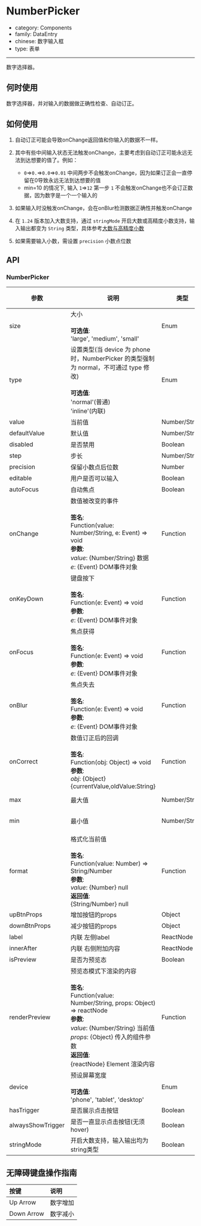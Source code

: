 # NumberPicker

-   category: Components
-   family: DataEntry
-   chinese: 数字输入框
-   type: 表单

---

数字选择器。

## 何时使用

数字选择器，并对输入的数据做正确性检查、自动订正。

## 如何使用

1.  自动订正可能会导致onChange返回值和你输入的数据不一样。

2.  其中有些中间输入状态无法触发onChange，主要考虑到自动订正可能永远无法到达想要的值了。例如：

    -   `0`=>`0.`=>`0.0`=>`0.01`  中间两步不会触发onChange，因为如果订正会一直停留在0导致永远无法到达想要的值
    -   min=10 的情况下, 输入 `1`=>`12`  第一步 `1` 不会触发onChange也不会订正数据，因为数字是一个一个输入的

3.  如果输入时没触发onChange，会在onBlur检测数据正确性并触发onChange

4.  在 `1.24` 版本加入大数支持，通过 `stringMode` 开启大数或高精度小数支持，输入输出都变为 `String` 类型，具体参考[大数与高精度小数](#bignumber-container)

5.  如果需要输入小数，需设置 `precision` 小数点位数

## API

### NumberPicker

| 参数                | 说明                                                                                                                                                                                                                    | 类型            | 默认值                     | 版本支持 |                      |
| ----------------- | --------------------------------------------------------------------------------------------------------------------------------------------------------------------------------------------------------------------- | ------------- | ----------------------- | ---- | -------------------- |
| size              | 大小<br/><br/>**可选值**:<br/>'large', 'medium', 'small'                                                                                                                                                                   | Enum          | 'medium'                |      |                      |
| type              | 设置类型(当 device 为 phone 时，NumberPicker 的类型强制为 normal，不可通过 type 修改)<br/><br/>**可选值**:<br/>'normal'(普通)<br/>'inline'(内联)                                                                                                  | Enum          | 'normal'                |      |                      |
| value             | 当前值                                                                                                                                                                                                                   | Number/String | -                       |      |                      |
| defaultValue      | 默认值                                                                                                                                                                                                                   | Number/String | -                       |      |                      |
| disabled          | 是否禁用                                                                                                                                                                                                                  | Boolean       | -                       |      |                      |
| step              | 步长                                                                                                                                                                                                                    | Number/String | 1                       |      |                      |
| precision         | 保留小数点后位数                                                                                                                                                                                                              | Number        | 0                       |      |                      |
| editable          | 用户是否可以输入                                                                                                                                                                                                              | Boolean       | true                    |      |                      |
| autoFocus         | 自动焦点                                                                                                                                                                                                                  | Boolean       | -                       |      |                      |
| onChange          | 数值被改变的事件<br/><br/>**签名**:<br/>Function(value: Number/String, e: Event) => void<br/>**参数**:<br/>_value_: {Number/String} 数据<br/>_e_: {Event} DOM事件对象                                                                   | Function      | func.noop               |      |                      |
| onKeyDown         | 键盘按下<br/><br/>**签名**:<br/>Function(e: Event) => void<br/>**参数**:<br/>_e_: {Event} DOM事件对象                                                                                                                             | Function      | func.noop               |      |                      |
| onFocus           | 焦点获得<br/><br/>**签名**:<br/>Function(e: Event) => void<br/>**参数**:<br/>_e_: {Event} DOM事件对象                                                                                                                             | Function      | -                       |      |                      |
| onBlur            | 焦点失去<br/><br/>**签名**:<br/>Function(e: Event) => void<br/>**参数**:<br/>_e_: {Event} DOM事件对象                                                                                                                             | Function      | func.noop               |      |                      |
| onCorrect         | 数值订正后的回调<br/><br/>**签名**:<br/>Function(obj: Object) => void<br/>**参数**:<br/>_obj_: {Object} {currentValue,oldValue:String}                                                                                            | Function      | func.noop               |      |                      |
| max               | 最大值                                                                                                                                                                                                                   | Number/String | Number.MAX_SAFE_INTEGER |      | Math.pow(2, 53) - 1  |
| min               | 最小值                                                                                                                                                                                                                   | Number/String | Number.MIN_SAFE_INTEGER |      | -Math.pow(2, 53) + 1 |
| format            | 格式化当前值<br/><br/>**签名**:<br/>Function(value: Number) => String/Number<br/>**参数**:<br/>_value_: {Number} null<br/>**返回值**:<br/>{String/Number} null<br/>                                                                | Function      | -                       |      |                      |
| upBtnProps        | 增加按钮的props                                                                                                                                                                                                            | Object        | -                       |      |                      |
| downBtnProps      | 减少按钮的props                                                                                                                                                                                                            | Object        | -                       |      |                      |
| label             | 内联 左侧label                                                                                                                                                                                                            | ReactNode     | -                       |      |                      |
| innerAfter        | 内联 右侧附加内容                                                                                                                                                                                                             | ReactNode     | -                       |      |                      |
| isPreview         | 是否为预览态                                                                                                                                                                                                                | Boolean       | -                       |      |                      |
| renderPreview     | 预览态模式下渲染的内容<br/><br/>**签名**:<br/>Function(value: Number/String, props: Object) => reactNode<br/>**参数**:<br/>_value_: {Number/String} 当前值<br/>_props_: {Object} 传入的组件参数<br/>**返回值**:<br/>{reactNode} Element 渲染内容<br/> | Function      | -                       |      |                      |
| device            | 预设屏幕宽度<br/><br/>**可选值**:<br/>'phone', 'tablet', 'desktop'                                                                                                                                                             | Enum          | -                       |      |                      |
| hasTrigger        | 是否展示点击按钮                                                                                                                                                                                                              | Boolean       | true                    |      |                      |
| alwaysShowTrigger | 是否一直显示点击按钮(无须hover)                                                                                                                                                                                                   | Boolean       | false                   |      |                      |
| stringMode        | 开启大数支持，输入输出均为string类型                                                                                                                                                                                                 | Boolean       | false                   | 1.24 |                      |

## 无障碍键盘操作指南

| 按键         | 说明   |
| :--------- | :--- |
| Up Arrow   | 数字增加 |
| Down Arrow | 数字减小 |
